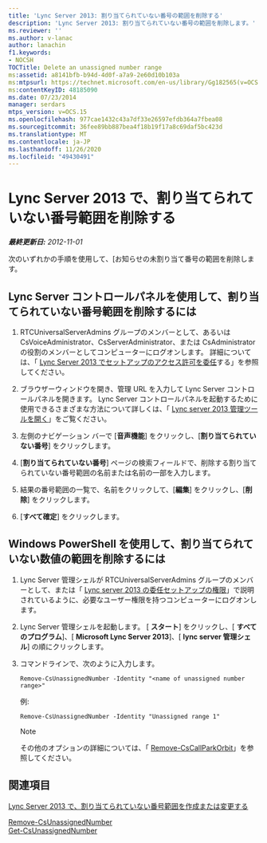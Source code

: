 ```yaml
---
title: 'Lync Server 2013: 割り当てられていない番号の範囲を削除する'
description: 'Lync Server 2013: 割り当てられていない番号の範囲を削除します。'
ms.reviewer: ''
ms.author: v-lanac
author: lanachin
f1.keywords:
- NOCSH
TOCTitle: Delete an unassigned number range
ms:assetid: a8141bfb-b94d-4d0f-a7a9-2e60d10b103a
ms:mtpsurl: https://technet.microsoft.com/en-us/library/Gg182565(v=OCS.15)
ms:contentKeyID: 48185090
ms.date: 07/23/2014
manager: serdars
mtps_version: v=OCS.15
ms.openlocfilehash: 977cae1432c43a7df33e26597efdb364a7fbea08
ms.sourcegitcommit: 36fee89bb887bea4f18b19f17a8c69daf5bc423d
ms.translationtype: MT
ms.contentlocale: ja-JP
ms.lasthandoff: 11/26/2020
ms.locfileid: "49430491"
---
```

# <a name="delete-an-unassigned-number-range-in-lync-server-2013"></a>Lync Server 2013 で、割り当てられていない番号範囲を削除する

<div data-xmlns="http://www.w3.org/1999/xhtml">

<div class="topic" data-xmlns="http://www.w3.org/1999/xhtml" data-msxsl="urn:schemas-microsoft-com:xslt" data-cs="https://msdn.microsoft.com/">

<div data-asp="https://msdn2.microsoft.com/asp">



</div>

<div id="mainSection">

<div id="mainBody">

<span> </span>

_**最終更新日:** 2012-11-01_

次のいずれかの手順を使用して、[お知らせの未割り当て番号の範囲を削除します。

<div>

## <a name="to-use-lync-server-control-panel-to-delete-an-unassigned-number-range"></a>Lync Server コントロールパネルを使用して、割り当てられていない番号範囲を削除するには

1.  RTCUniversalServerAdmins グループのメンバーとして、あるいは CsVoiceAdministrator、CsServerAdministrator、または CsAdministrator の役割のメンバーとしてコンピューターにログオンします。 詳細については、「 [Lync Server 2013 でセットアップのアクセス許可を委任](lync-server-2013-delegate-setup-permissions.md)する」を参照してください。

2.  ブラウザーウィンドウを開き、管理 URL を入力して Lync Server コントロールパネルを開きます。 Lync Server コントロールパネルを起動するために使用できるさまざまな方法について詳しくは、「 [Lync server 2013 管理ツールを開く](lync-server-2013-open-lync-server-administrative-tools.md)」をご覧ください。

3.  左側のナビゲーション バーで [**音声機能**] をクリックし、[**割り当てられていない番号**] をクリックします。

4.  [**割り当てられていない番号**] ページの検索フィールドで、削除する割り当てられていない番号範囲の名前または名前の一部を入力します。

5.  結果の番号範囲の一覧で、名前をクリックして、[**編集**] をクリックし、[**削除**] をクリックします。

6.  [**すべて確定**] をクリックします。

</div>

<div>

## <a name="to-use-windows-powershell-to-delete-an-unassigned-number-range"></a>Windows PowerShell を使用して、割り当てられていない数値の範囲を削除するには

1.  Lync Server 管理シェルが RTCUniversalServerAdmins グループのメンバーとして、または「 [Lync server 2013 の委任セットアップの権限](lync-server-2013-delegate-setup-permissions.md)」で説明されているように、必要なユーザー権限を持つコンピューターにログオンします。

2.  Lync Server 管理シェルを起動します。 [ **スタート**] をクリックし、[ **すべてのプログラム**]、[ **Microsoft Lync Server 2013**]、[ **lync server 管理シェル**] の順にクリックします。

3.  コマンドラインで、次のように入力します。
    
        Remove-CsUnassignedNumber -Identity "<name of unassigned number range>" 
    
    例:
    
        Remove-CsUnassignedNumber -Identity "Unassigned range 1"
    
    <div>
    

    > [!NOTE]  
    > その他のオプションの詳細については、「 <A href="https://docs.microsoft.com/powershell/module/skype/Remove-CsCallParkOrbit">Remove-CsCallParkOrbit</A>」を参照してください。

    
    </div>

</div>

<div>

## <a name="see-also"></a>関連項目


[Lync Server 2013 で、割り当てられていない番号範囲を作成または変更する](lync-server-2013-create-or-modify-an-unassigned-number-range.md)  


[Remove-CsUnassignedNumber](https://docs.microsoft.com/powershell/module/skype/Remove-CsUnassignedNumber)  
[Get-CsUnassignedNumber](https://docs.microsoft.com/powershell/module/skype/Get-CsUnassignedNumber)  
  

</div>

</div>

<span> </span>

</div>

</div>

</div>

